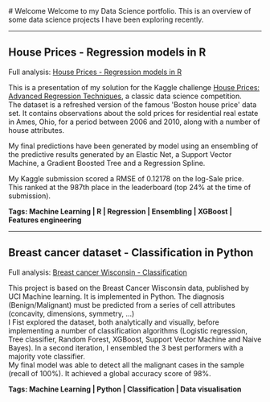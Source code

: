 <head>
  <title>Rosalie Noel</title>
</head>
# Welcome
<body>
 Welcome to my Data Science portfolio. This is an overview of some data science projects I have been exploring recently. 
<hr>
<h2>House Prices - Regression models in R</h2>

Full analysis: <a href="houseprice.html" title="houseprice.html">House Prices - Regression models in R</a>

 <p>This is a presentation of my solution for the Kaggle challenge <a href="https://www.kaggle.com/c/house-prices-advanced-regression-techniques">House Prices: Advanced Regression Techniques</a>, a classic data science competition.<br />
The dataset is a refreshed version of the famous 'Boston house price' data set. It contains observations about the sold prices for residential real estate in Ames, Ohio, for a period between 2006 and 2010, along with a number of house attributes.<br />

My final predictions have been generated by model using an ensembling of the predictive results generated by an Elastic Net, a Support Vector Machine, a Gradient Boosted Tree and a Regression Spline.<br />

My Kaggle submission scored a RMSE of 0.12178 on the log-Sale price.  
This ranked at the 987th place in the leaderboard (top 24% at the time of submission).  </p>
<p>
  <b>Tags: Machine Learning | R | Regression | Ensembling | XGBoost | Features engineering</b>
  
</p>
<hr>
<h2>Breast cancer dataset - Classification in Python</h2>

Full analysis: <a href="final.html" title="final.html">Breast cancer Wisconsin - Classification</a>

 <p>This project is based on the Breast Cancer Wisconsin data, published by UCI Machine learning. It is implemented in Python. The diagnosis (Benign/Malignant) must be predicted from a series of cell attributes (concavity, dimensions, symmetry, ...)<br />
I Fist explored the dataset, both analytically and visually, before implementing a number of classification algorithms (Logistic regression, Tree classifier, Random Forest, XGBoost, Support Vector Machine and Naive Bayes). 
In a second iteration, I ensembled the 3 best performers with a majority vote classifier. <br />My final model was able to detect all the malignant cases in the sample (recall of 100%). It achieved a global accuracy score of 98%.</p>
<p>
  <b>Tags: Machine Learning | Python | Classification | Data visualisation</b>
  
</p>
  </body>
